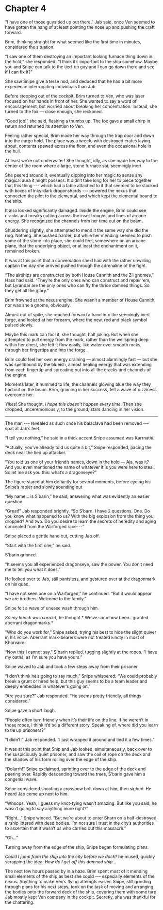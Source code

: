 # Chapter 4

"I have one of those guys tied up out there,” Jab said, once Ven seemed to have gotten the hang of at least pointing the nose up and pushing the craft forward. 

Brim, thinking straight for what seemed like the first time in minutes, considered the situation.

“I saw one of them destroying an important looking furnace thing down in the hold,” she responded. “I think it’s important to the ship somehow. Maybe you and Snipe can talk to the tied-up guy and I can go down there and see if I can fix it?” 

She saw Snipe give a terse nod, and deduced that he had a bit more experience interrogating individuals than Jab. 

Before stepping out of the cockpit, Brim turned to Ven, who was laser focused on her hands in front of her. She wanted to say a word of encouragement, but worried about breaking her concentration. Instead, she turned to the fox — close enough, she reckoned. 

“Good job!” she said, flashing a thumbs up. The fox gave a small chirp in return and returned its attention to Ven. 
	
Feeling rather special, Brim made her way through the trap door and down into the cargo hold. The place was a wreck, with destroyed crates laying about, contents spewed across the floor, and even the occasional hole in the hull. 

At least we’re not underwater! She thought, idly, as she made her way to the center of the room where a large, stone furnace sat, seemingly inert. 

She peered around it, eventually dipping into her magic to sense any magical aura it might possess. It didn’t take long for her to piece together that this thing --- which had a table attached to it that seemed to be stocked with boxes of inky-dark dragonshards --- powered the nexus that connected the pilot to the elemental, and which kept the elemental bound to the ship. 

It also looked significantly damaged. Inside the engine, Brim could see cracks and breaks cutting across the inset troughs and lines of arcane energy. She recognized the channels from her time out on the beam. 

Shuddering slightly, she attempted to mend it the same way she did the ring. Nothing. She pushed harder, but while her mending seemed to push some of the stone into place, she could feel, somewhere on an arcane plane, that the underlying object, or at least the enchantment on it, remained broken. 

It was at this point that a conversation she’d had with the rather unwilling captain the day she arrived pushed through the adrenaline of the fight. 

“The airships are constructed by both House Cannith and the Zil gnomes,” Hass had said. “They’re the only ones who can construct and repair ‘em, but Lyrandar are the only ones who can fly the thrice damned things. So they get all the glory.” 

Brim frowned at the nexus engine. She wasn’t a member of House Cannith, nor was she a gnome, obviously. 

Almost out of spite, she reached forward a hand into the seemingly inert forge, and looked at her forearm, where the new, red and black symbol pulsed slowly. 

Maybe this mark can fool it, she thought, half joking. But when she attempted to pull energy from the mark, rather than the wellspring deep within her chest, she felt it flow easily, like water over smooth rocks, through her fingertips and into the forge. 

Brim could feel her own energy draining — almost alarmingly fast — but she was spellbound by the blueish, almost healing energy that was extending from each fingertip and spreading out into all the cracks and channels of the engine. 

Moments later, it hummed to life, the channels glowing blue the way they had out on the beam. Brim, grinning in her success, felt a wave of dizziness overcome her. 

*Yikes!* She thought. *I hope this doesn’t happen every time.* Then she dropped, unceremoniously, to the ground, stars dancing in her vision. 

-----

The man --- revealed as such once his balaclava had been removed --- spat at Jab’s feet. 

“I tell you nothing,” he said in a thick accent Snipe assumed was Karrnathi. 

“Actually, you’ve already told us quite a bit,” Snipe responded, pacing the deck near the tied up attacker. 

“You told us one of your friend’s names, down in the hold — Aja, was it? And you even mentioned the name of whatever it is you were here to steal. So let me ask you this: what’s a dragonseye?” 

The figure stared at him defiantly for several moments, before eyeing his Snipe’s rapier and slowly sounding out

“My name... is S’barin,” he said, answering what was evidently an easier question. 

“Great!” Jab responded brightly. “So S’barn. I have 2 questions. One. Do you know what happened to us? With the big explosion from the thing you dropped? And two. Do you desire to learn the secrets of heredity and aging concealed from the Warforged race---”

Snipe placed a gentle hand out, cutting Jab off. 

“Start with the first one,” he said. 

S’barin grinned. 

“It seems you all experienced dragonseye, saw the power. You don’t need me to tell you what it does.” 

He looked over to Jab, still pantsless,  and gestured over at the dragonmark on his quad. 

“I have not seen one on a Warforged,” he continued. “But it would appear we are brothers. Welcome to the family.”

Snipe felt a wave of unease wash through him. 

*So my hunch was correct,* he thought.* We’ve somehow been...granted aberrant dragonmarks.* 

“Who do you work for,” Snipe asked, trying his best to hide the slight quiver in his voice. Aberrant mark-bearers were not treated kindly in most of Khorvaire. 

“Now this I cannot say,” S’barin replied, tugging slightly at the ropes. “I have my oaths, as I’m sure you have yours.” 

Snipe waved to Jab and took a few steps away from their prisoner. 

“I don’t think he’s going to say much,” Snipe whispered. “We could probably break a grunt or hired help, but this guy seems to be a team leader and deeply embedded in whatever’s going on.” 

“Are you sure?” Jab responded. “He seems pretty friendly, all things considered.”

Snipe gave a short laugh. 

“People often turn friendly when it’s their life on the line. If he weren’t in those ropes, I think it’d be a different story. Speaking of, where did you learn to tie up prisoners?” 

“I didn’t!” Jab responded. “I just wrapped it around and tied it a few times.” 

It was at this point that Snip and Jab looked, simultaneously, back over to the suspiciously quiet prisoner, and saw the coil of rope on the deck and the shadow of his form rolling over the edge of the ship. 

“Dolurrh!” Snipe exclaimed, sprinting over to the edge of the deck and peering over. Rapidly descending toward the trees, S’barin gave him a congenial wave. 

Snipe considered shooting a crossbow bolt down at him, then sighed. He heard Jab come up next to him. 

“Whoops. Yeah, I guess my knot-tying wasn’t amazing. But like you said, he wasn’t going to say anything more right?” 

“Right…” Snipe winced. “But we’re about to enter Sharn on a half-destroyed airship littered with dead bodies. I’m not sure I trust in the city’s authorities to ascertain that it wasn’t us who carried out this massacre.” 

“Oh...” 

Turning away from the edge of the ship, Snipe began formulating plans. 

*Could I jump from the ship into the city before we dock?* he mused, quickly scrapping the idea. *How do I get off this damned ship...*

The next few hours passed by in a haze. Brim spent most of it mending small elements of the ship as best she could --- especially elements of the nexus. Anything to make Ven’s flying attempts easier. Snipe, still grinding through plans for his next steps, took on the task of moving and arranging the bodies onto the forward deck of the ship, covering them with some tarp. Jab mostly kept Ven company in the cockpit. Secretly, she was thankful for the chattering. 